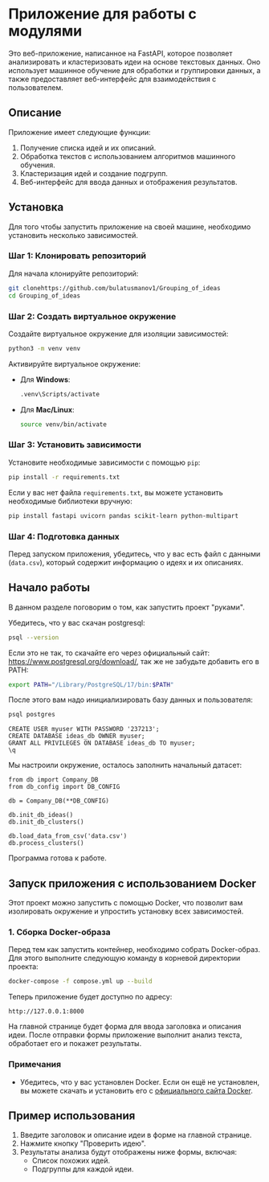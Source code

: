 
# Приложение для работы с модулями

Это веб-приложение, написанное на FastAPI, которое позволяет анализировать и кластеризовать идеи на основе текстовых данных. Оно использует машинное обучение для обработки и группировки данных, а также предоставляет веб-интерфейс для взаимодействия с пользователем.

## Описание

Приложение имеет следующие функции:
1. Получение списка идей и их описаний.
2. Обработка текстов с использованием алгоритмов машинного обучения.
3. Кластеризация идей и создание подгрупп.
4. Веб-интерфейс для ввода данных и отображения результатов.

## Установка

Для того чтобы запустить приложение на своей машине, необходимо установить несколько зависимостей.

### Шаг 1: Клонировать репозиторий

Для начала клонируйте репозиторий:

```bash
git clonehttps://github.com/bulatusmanov1/Grouping_of_ideas
cd Grouping_of_ideas
```

### Шаг 2: Создать виртуальное окружение

Создайте виртуальное окружение для изоляции зависимостей:

```bash
python3 -m venv venv
```

Активируйте виртуальное окружение:

- Для **Windows**:

    ```bash
    .venv\Scripts/activate
    ```

- Для **Mac/Linux**:

    ```bash
    source venv/bin/activate
    ```

### Шаг 3: Установить зависимости

Установите необходимые зависимости с помощью `pip`:

```bash
pip install -r requirements.txt
```

Если у вас нет файла `requirements.txt`, вы можете установить необходимые библиотеки вручную:

```bash
pip install fastapi uvicorn pandas scikit-learn python-multipart
```

### Шаг 4: Подготовка данных

Перед запуском приложения, убедитесь, что у вас есть файл с данными (`data.csv`), который содержит информацию о идеях и их описаниях.

## Начало работы

В данном разделе поговорим о том, как запустить проект "руками".

Убедитесь, что у вас скачан postgresql:

```bash
psql --version
```

Если это не так, то скачайте его через официальный сайт: https://www.postgresql.org/download/, так же не забудьте добавить его в PATH:

```bash
export PATH="/Library/PostgreSQL/17/bin:$PATH"
```

После этого вам надо инициализировать базу данных и пользователя:

```bash
psql postgres
```

```
CREATE USER myuser WITH PASSWORD '237213';
CREATE DATABASE ideas_db OWNER myuser;
GRANT ALL PRIVILEGES ON DATABASE ideas_db TO myuser;
\q
```

Мы настроили окружение, осталось заполнить начальный датасет:

```
from db import Company_DB
from db_config import DB_CONFIG

db = Company_DB(**DB_CONFIG)

db.init_db_ideas()
db.init_db_clusters()

db.load_data_from_csv('data.csv')
db.process_clusters()
```

Программа готова к работе.

## Запуск приложения с использованием Docker

Этот проект можно запустить с помощью Docker, что позволит вам изолировать окружение и упростить установку всех зависимостей.

### 1. Сборка Docker-образа

Перед тем как запустить контейнер, необходимо собрать Docker-образ. Для этого выполните следующую команду в корневой директории проекта:

```bash
docker-compose -f compose.yml up --build
```

Теперь приложение будет доступно по адресу:

```
http://127.0.0.1:8000
```

На главной странице будет форма для ввода заголовка и описания идеи. После отправки формы приложение выполнит анализ текста, обработает его и покажет результаты.

### Примечания

- Убедитесь, что у вас установлен Docker. Если он ещё не установлен, вы можете скачать и установить его с [официального сайта Docker](https://www.docker.com/get-started).

## Пример использования

1. Введите заголовок и описание идеи в форме на главной странице.
2. Нажмите кнопку "Проверить идею".
3. Результаты анализа будут отображены ниже формы, включая:
   - Список похожих идей.
   - Подгруппы для каждой идеи.

